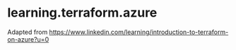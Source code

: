 # learning.terraform.azure
Adapted from https://www.linkedin.com/learning/introduction-to-terraform-on-azure?u=0

